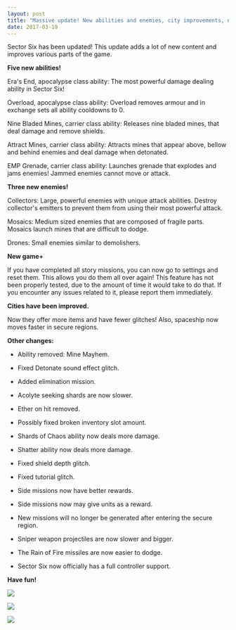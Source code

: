 ```yaml
---
layout: post
title: "Massive update! New abilities and enemies, city improvements, new game+ and full controller support!"
date: 2017-03-19
---
```


Sector Six has been updated!
This update adds a lot of new content and improves various parts of the game.

**Five new abilities!**

Era's End, apocalypse class ability: The most powerful damage dealing ability in Sector Six!

Overload, apocalypse class ability: Overload removes armour and in exchange sets all ability cooldowns to 0.

Nine Bladed Mines, carrier class ability: Releases nine bladed mines, that deal damage and remove shields.

Attract Mines, carrier class ability: Attracts mines that appear above, bellow and behind enemies and deal damage when detonated.

EMP Grenade, carrier class ability: Launches grenade that explodes and jams enemies! Jammed enemies cannot move or attack.

**Three new enemies!**

Collectors: Large, powerful enemies with unique attack abilities. Destroy collector's emitters to prevent them from using their most powerful attack.

Mosaics: Medium sized enemies that are composed of fragile parts. Mosaics launch mines that are difficult to dodge.

Drones: Small enemies similar to demolishers.

**New game+**

If you have completed all story missions, you can now go to settings and reset them.
This allows you do them all over again!
This feature has not been properly tested, due to the amount of time it would take to do that.
If you encounter any issues related to it, please report them immediately.

**Cities have been improved.**

Now they offer more items and have fewer glitches!
Also, spaceship now moves faster in secure regions.

**Other changes:**

* Ability removed: Mine Mayhem.

* Fixed Detonate sound effect glitch.

* Added elimination mission.

* Acolyte seeking shards are now slower.

* Ether on hit removed.

* Possibly fixed broken inventory slot amount.

* Shards of Chaos ability now deals more damage.

* Shatter ability now deals more damage.

* Fixed shield depth glitch.

* Fixed tutorial glitch.

* Side missions now have better rewards.

* Side missions now may give units as a reward.

* New missions will no longer be generated after entering the secure region.

* Sniper weapon projectiles are now slower and bigger.

* The Rain of Fire missiles are now easier to dodge.

* Sector Six now officially has a full controller support.

**Have fun!**

![](https://github.com/Zuurix/Zuurix.github.io/blob/master/images/8.0.0%20update/Collector%202017.03.18.png?raw=true)

![](https://github.com/Zuurix/Zuurix.github.io/blob/master/images/8.0.0%20update/Mosaic%202017.03.03.png?raw=true)

![](https://github.com/Zuurix/Zuurix.github.io/blob/master/images/8.0.0%20update/Era's%20End%20description%202017.03.18.png?raw=true)
